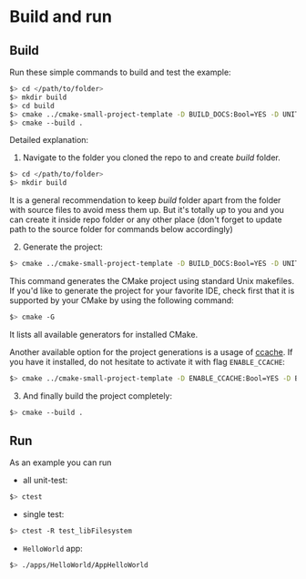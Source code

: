# Build and run
## Build

Run these simple commands to build and test the example:

```bash
$> cd </path/to/folder>
$> mkdir build
$> cd build
$> cmake ../cmake-small-project-template -D BUILD_DOCS:Bool=YES -D UNIT_TEST_FRAMEWORK:String=GTEST -D ENABLE_TESTING:Bool=YES
$> cmake --build .
```

Detailed explanation:

1. Navigate to the folder you cloned the repo to and create *build* folder.

```bash
$> cd </path/to/folder>
$> mkdir build
```

It is a general recommendation to keep *build* folder apart from the folder with source files to avoid mess them up. But it's totally up to you and you can create it inside repo folder or any other place (don't forget to update path to the source folder for commands below accordingly)

2. Generate the project:

```bash
$> cmake ../cmake-small-project-template -D BUILD_DOCS:Bool=YES -D UNIT_TEST_FRAMEWORK:String=GTEST -D ENABLE_TESTING:Bool=YES
```

This command generates the CMake project using standard Unix makefiles. If you'd like to generate the project for your favorite IDE, check first that it is supported by your CMake by using the following command:

```bash
$> cmake -G
```

It lists all available generators for installed CMake.

Another available option for the project generations is a usage of [ccache](https://ccache.dev/). If you have it installed, do not hesitate to activate it with flag `ENABLE_CCACHE`:

```bash
$> cmake ../cmake-small-project-template -D ENABLE_CCACHE:Bool=YES -D BUILD_DOCS:Bool=YES -D UNIT_TEST_FRAMEWORK:String=GTEST -D ENABLE_TESTING:Bool=YES
```

3. And finally build the project completely:

```bash
$> cmake --build .
```

## Run

As an example you can run 

* all unit-test:

```bash
$> ctest
```

* single test:

```bash
$> ctest -R test_libFilesystem
```

 * `HelloWorld` app:

```bash
$> ./apps/HelloWorld/AppHelloWorld
```
